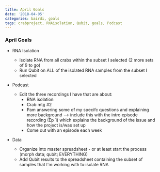 ```yaml
---
title: April Goals
date: '2018-04-05'
categories: bairdi, goals
tags: crabproject, RNAisolation, Qubit, goals, Podcast
---
```


### April Goals

- RNA Isolation
  - Isolate RNA from all crabs within the subset I selected (2 more sets of 9 to go)
  - Run Qubit on ALL of the isolated RNA samples from the subset I selected
  
- Podcast
  - Edit the three recordings I have that are about:
    - RNA isolation
    - Crab mtg #2
    - Pam answering some of my specifc questions and explaining more background --> include this with the intro episode recording (Ep 1) which explains the background of the issue and how the project is/was set up
    - Come out with an episode each week
    
- Data
  - Organize into master spreadsheet - or at least start the process (morph data; qubit; EVERYTHING)
  - Add Qubit results to the spreadsheet containing the subset of samples that I'm working with to isolate RNA
  
    
 
    
     
